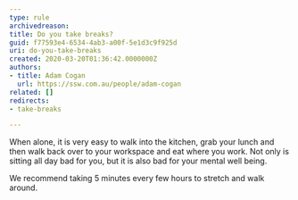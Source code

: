 ```yaml
---
type: rule
archivedreason: 
title: Do you take breaks?
guid: f77593e4-6534-4ab3-a00f-5e1d3c9f925d
uri: do-you-take-breaks
created: 2020-03-20T01:36:42.0000000Z
authors:
- title: Adam Cogan
  url: https://ssw.com.au/people/adam-cogan
related: []
redirects:
- take-breaks

---
```


When alone, it is very easy to walk into the kitchen, grab your lunch and then walk back over to your workspace and eat where you work. Not only is sitting all day bad for you, but it is also bad for your mental well being.

<!--endintro-->

We recommend taking 5 minutes every few hours to stretch and walk around.
